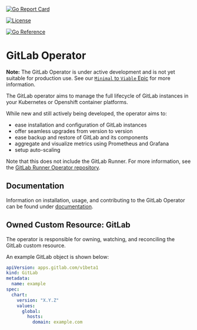 [![Go Report Card](https://goreportcard.com/badge/gitlab.com/gitlab-org/cloud-native/gitlab-operator "Go Report Card")](https://goreportcard.com/report/gitlab.com/gitlab-org/cloud-native/gitlab-operator)

[![License](https://img.shields.io/badge/License-Apache%202.0-blue.svg)](https://opensource.org/licenses/Apache-2.0)

[![Go Reference](https://pkg.go.dev/badge/gitlab.com/gitlab-org/cloud-native/gitlab-operator.svg)](https://pkg.go.dev/gitlab.com/gitlab-org/cloud-native/gitlab-operator)

# GitLab Operator

**Note:** The GitLab Operator is under active development and is not yet suitable for production use. See our [`Minimal` to `Viable` Epic](https://gitlab.com/groups/gitlab-org/cloud-native/-/epics/39) for more information.

The GitLab operator aims to manage the full lifecycle of GitLab instances in your Kubernetes or Openshift container platforms.

While new and still actively being developed, the operator aims to:

- ease installation and configuration of GitLab instances
- offer seamless upgrades from version to version
- ease backup and restore of GitLab and its components
- aggregate and visualize metrics using Prometheus and Grafana
- setup auto-scaling

Note that this does not include the GitLab Runner. For more information, see the [GitLab Runner Operator repository](https://gitlab.com/gitlab-org/cloud-native/gitlab-runner-operator).

## Documentation

Information on installation, usage, and contributing to the GitLab Operator can be found under [documentation](doc/index.md).

## Owned Custom Resource: GitLab

The operator is responsible for owning, watching, and reconciling the GitLab custom resource.

An example GitLab object is shown below:

```yaml
apiVersion: apps.gitlab.com/v1beta1
kind: GitLab
metadata:
  name: example
spec:
  chart:
    version: "X.Y.Z"
    values:
      global:
        hosts:
          domain: example.com
```
